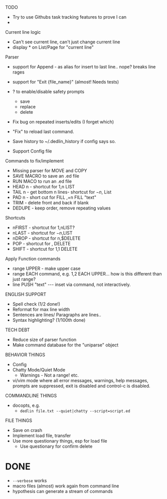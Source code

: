 TODO
- Try to use Githubs task tracking features to prove I can
-

Current line logic
- Can't see current line, can't just change current line
- display * on List/Page for "current line"

Parser
- support for Append - as alias for insert to last line.. nope? breaks line rages
- support for "Exit {file_name}" (almost! Needs tests)

- ? to enable/disable safety prompts
  - save
  - replace
  - delete
- Fix bug on repeated inserts/edits (I forget which)
- "Fix" to reload last command.
- Save history to ~/.dedlin_history if config says so.
- Support Config file

Commands to fix/implement
- Missing parser for MOVE and COPY
- SAVE MACRO to save an .ed file
- RUN MACO to run an .ed file
- HEAD n - shortcut for 1,n LIST
- TAIL n - get bottom n lines- shortcut for $-n,$ List
- PAD n - short cut for FILL $,$+n FILL "text"
- TRIM - delete front and back if blank
- DEDUPE - keep order, remove repeating values

Shortcuts
- nFIRST - shortcut for 1,nLIST?
- nLAST - shortcut for $-n,$LIST
- nDROP - shortcut for n,$DELETE
- POP - shortcut for $,$ DELETE
- SHIFT - shortcut for 1,1 DELETE

Apply Function commands
- range UPPER - make upper case
- range EACH command, e.g. 1,2 EACH UPPER... how is this different than just range?
- line PUSH "text" --- inset via command, not interactively.

ENGLISH SUPPORT
- Spell check (1/2 done!)
- Reformat for max line width
- Sentences are lines/ Paragraphs are lines..
- Syntax highlighting? (1/100th done)

TECH DEBT
- Reduce size of parser function
- Make command database for the "uniparse" object

BEHAVIOR THINGS
- Config
- Chatty Mode/Quiet Mode
  - Warnings - Not a range! etc.
- vi/vim mode where all error messages, warnings, help messages, prompts are suppressed,
exit is disabled and control-c is disabled.

COMMANDLINE THINGS
- docopts, e.g.
  - `dedlin file.txt --quiet|chatty --script=script.ed`

FILE THINGS
- Save on crash
- Implement load file, transfer
- Use more questionary things, esp for load file
  - Use questionary for confirm delete

# DONE
- `--verbose` works
- macro files (almost) work again from command line
- hypothesis can generate a stream of commands

